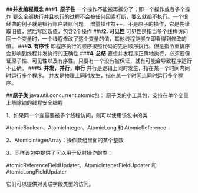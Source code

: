 ##**并发编程概念**
###**1. 原子性**
一个操作不能被再拆分了；即一个操作或者多个操作 要么全部执行并且执行的过程不会被任何因素打断，要么就都不执行。一个很经典的例子就是银行账户转账问题。
增量操作符++，不是原子的操作，它是先读取旧值，然后写回新值，包含2个操作
###**2. 可见性**
可见性是指当多个线程访问同一个变量时，一个线程修改了这个变量的值，其他线程能够立即看得到修改的值。
###**3. 有序性**
即程序执行的顺序按照代码的先后顺序执行。但是指令重排序会影响到线程并发执行的正确性
###**4. 总结**
要想并发程序正确地执行，必须要保证原子性、可见性以及有序性。只要有一个没有被保证，就有可能会导致程序运行不正确。
###**5. 并发，并行，串行**
并行是逻辑上同时发生，指在某一个时间内同时运行多个程序。
并发是物理上同时发生，指在某一个时间点同时运行多个程序。

##**原子类**
java.util.concurrent.atomic包：
原子类的小工具包，支持在单个变量上解除锁的线程安全编程

1、如果同一个变量要被多个线程访问，则可以使用该包中的类：

AtomicBoolean、AtomicInteger、AtomicLong 和 AtomicReference 
      
2、AtomicIntegerArray：操作数组里面的某个整数

3、同样该包中提供了可以用于反射操作的类：

AtomicReferenceFieldUpdater、AtomicIntegerFieldUpdater 和 AtomicLongFieldUpdater 

它们可以提供对关联字段类型的访问。